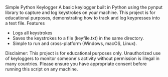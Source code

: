 Simple Python Keylogger
A basic keylogger built in Python using the pynput library to capture and log keystrokes on your machine. This project is for educational purposes, demonstrating how to track and log keypresses into a text file.
Features
- Logs all keystrokes
- Saves the keystrokes to a file (keyfile.txt) in the same directory.
- Simple to run and cross-platform (Windows, macOS, Linux).

Disclaimer:
This project is for educational purposes only. Unauthorized use of keyloggers to monitor someone's activity without permission is illegal in many countries. Please ensure you have appropriate consent before running this script on any machine.
